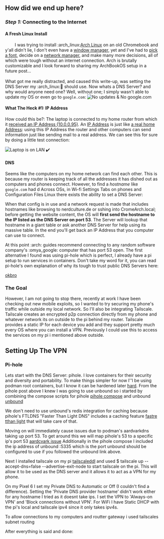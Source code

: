 ## How did we end up here?

### *Step 1:* Connecting to the Internet
#### A Fresh Linux Install
&nbsp;&nbsp;&nbsp;&nbsp;&nbsp;&nbsp;&nbsp;&nbsp;I was trying to install :arch_linux:[Arch Linux](https://archlinux.org/) on an old Chromebook and y'all didn't lie, I don't even have a [window manager](https://en.wikipedia.org/wiki/Window_manager), yet and I've had to [pick a font](https://wiki.archlinux.org/title/Font_configuration), decide on a [network manager](https://wiki.archlinux.org/title/Network_configuration#Network_managers), and make many more decisions, all of which were tough without an internet connection. Arch is brutally customizable and I look forward to sharing my ArchBookOS setup in a future post...
<br/><br/>
What got me really distracted, and caused this write-up, was setting the DNS Server my :arch_linux:📖 should use. Now whats a DNS Server? and why would anyone need one? Well, without one; I simply wasn't able to update my OS or even go to `google.com`:
![No updates & No google.com](/2/image.png)


#### **What The Heck #1**: IP Address
How could this be?: The laptop is connected to my home router from which it [received an IP Address (10.0.0.95)](https://learn.microsoft.com/en-us/windows-server/networking/technologies/dhcp/dhcp-top). An [IP Address](https://en.wikipedia.org/wiki/IP_address) is just like [a real home Address](https://en.wikipedia.org/wiki/House_numbering): using this IP Address the router and other computers can send information just like sending mail to a real address. We can see this for sure by doing a little test connection:

![Laptop is on LAN :heavy_check_mark:](/2/image2.png)

#### DNS
Seems like the computers on my home network can find each other. This is because my router is keeping track of all the addresses it has dished out as computers and phones connect. However, to find a *hostname* like `google.com` had d Across OSs, in Wi-fi Settings Tabs on phones and Configuration Files Linux there exists the ability to set a DNS Server: 

When that config is in use and a network request is made that includes hostnames like browsing to nerdculture.de or sshing into CromeArch.local; before getting the website content, the OS will <b>first send the hostname to the IP listed as the DNS Server on port 53</code></b>. The Server will lookup that hostname in a giant table or ask another DNS Server for help using its massive table. In the end you'll get back an IP Address that you computer can use to connect. 

At this point :arch: guides recommend connecting to any random software company's :omya_google: computer that has port 53 open. The first alternative I found was using pi-hole which is perfect, I already have a pi setup to run services in containers. Don't take my word for it, you can read pi-hole's own explanation of why its tough to trust public DNS Servers here:

[okbro](https://docs.pi-hole.net/guides/dns/unbound/)

### The Goal 
However, I am not going to stop there, recently at work I have been checking out new mobile exploits, so I wanted to try securing my phone's traffic while outside my local network. So I'll also be integrating Tailscale. Tailscale creates an encrypted p2p connection directly from my phone and whatever network its on outside to the pi behind my router. Tailscale provides a static IP for each device you add and they support pretty much every OS where you can install a VPN. Previously I could use this to access the services on my pi i mentioned above outside.

## Setting Up The VPN

### Pi-hole
Lets start with the DNS Server: pihole. I love containers for their security and diversity and portability. To make things simpler for now I''l be using podman root containers, but I know it can be hardened later [hard](https://b-woody.com/posts/2022-05-12-pihole-on-a-rootless-podman-container/). From the pihole post above I knew I was going to use unbound so i started by combining the compose scripts for pihole [pihole compose](https://hub.docker.com/r/pihole/pihole) and unbound [unbound](https://hub.docker.com/r/klutchell/unbound)

We don't need to use unbound's redis integration for caching because pihole's FTLDNS "Faster Than Light DNS" includes a caching feature [fastre tthan light](https://docs.pi-hole.net/ftldns/dns-cache/) that will take care of that. 

Moving on will immediately cause issues due to podman's aardvarkdns taking up port 53. To get around this we will map pihole's 53 to a specific ip's port 53 [aardcvark issue](https://github.com/containers/podman/discussions/14242) Additionally in the pihole compose I included the ip address of unbound :5335 which is the port unbound should be configured to use if you followed the unbound link above.

Next I installed tailscale on my pi [tailscaleddl](https://tailscale.com/download) and used $ tailscale up --accept-dns=false --advertise-exit-node to start tailscale on the pi. This will allow it to be used as the DNS server and it allows it to act as a VPN for my phone.

On my Pixel 6 I set my Private DNS to Automatic or Off (I couldn't find a difference). Setting the 'Private DNS provider hostname'  didn't work either for any hostname I tried as it doesnt take ips. I set the VPN to 'Always-on VPN' and 'Block connections without VPN'. For WiFi I have Static DHCP with the pi's local and tailscale ipv4 since it only takes ipv4s.

To allow connections to my computers and routter gateway i used tailscales subnet routing


After everything is said and done: